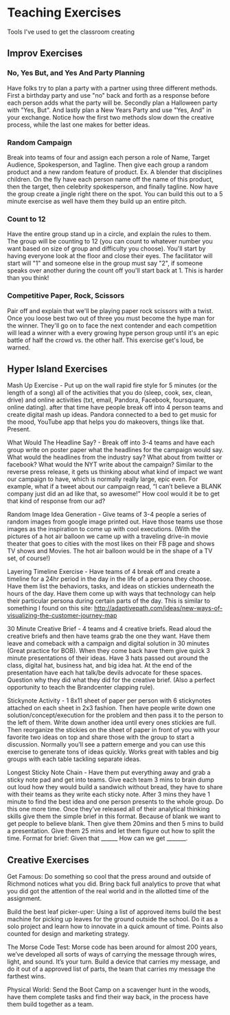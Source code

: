 # Teaching Exercises
Tools I've used to get the classroom creating

## Improv Exercises

### No, Yes But, and Yes And Party Planning
Have folks try to plan a party with a partner using three different methods. First a birthday party and use "no" back and forth as a response before each person adds what the party will be. Secondly plan a Halloween party with "Yes, But". And lastly plan a New Years Party and use "Yes, And" in your exchange. Notice how the first two methods slow down the creative process, while the last one makes for better ideas.

### Random Campaign
Break into teams of four and assign each person a role of Name, Target Audience, Spokesperson, and Tagline. Then give each group a random product and a new random feature of product. Ex. A blender that disciplines children. On the fly have each person name off the name of this product, then the target, then celebrity spokesperson, and finally tagline. Now have the group create a jingle right there on the spot. You can build this out to a 5 minute exercise as well have them they build up an entire pitch.

### Count to 12
Have the entire group stand up in a circle, and explain the rules to them. The group will be counting to 12 (you can count to whatever number you want based on size of group and difficulty you choose). You'll start by having everyone look at the floor and close their eyes. The facilitator will start will "1" and someone else in the group must say "2", if someone speaks over another during the count off you'll start back at 1. This is harder than you think!

### Competitive Paper, Rock, Scissors
Pair off and explain that we'll be playing paper rock scissors with a twist. Once you loose best two out of three you must become the hype man for the winner. They'll go on to face the next contender and each competition will lead a winner with a every growing hype person group until it's an epic battle of half the crowd vs. the other half. This exercise get's loud, be warned.

## Hyper Island Exercises

Mash Up Exercise - Put up on the wall rapid fire style for 5 minutes (or the length of a song) all of the activities that you do (sleep, cook, sex, clean, drive) and online activities (txt, email, Pandora, Facebook, foursquare, online dating). after that time have people break off into 4 person teams and create digital mash up ideas. Pandora connected to a bed to get music for the mood, YouTube app that helps you do makeovers, things like that. Present.

What Would The Headline Say? - Break off into 3-4 teams and have each group write on poster paper what the headlines for the campaign would say. What would the headlines from the industry say? What about from twitter or facebook? What would the NYT write about the campaign? Similar to the reverse press release, it gets us thinking about what kind of impact we want our campaign to have, which is normally really large, epic even. For example, what if a tweet about our campaign read, “I can’t believe a BLANK company just did an ad like that, so awesome!” How cool would it be to get that kind of response from our ad?

Random Image Idea Generation - Give teams of 3-4 people a series of random images from google image printed out. Have those teams use those images as the inspiration to come up with cool executions. (With the pictures of a hot air balloon we came up with a traveling drive-in movie theater that goes to cities with the most likes on their FB page and shows TV shows and Movies. The hot air balloon would be in the shape of a TV set, of course!)

Layering Timeline Exercise - Have teams of 4 break off and create a timeline for a 24hr period in the day in the life of a persona they choose. Have them list the behaviors, tasks, and ideas on stickies underneath the hours of the day. Have them come up with ways that technology can help their particular persona during certain parts of the day. This is similar to something I found on this site: http://adaptivepath.com/ideas/new-ways-of-visualizing-the-customer-journey-map

30 Minute Creative Brief - 4 teams and 4 creative briefs. Read aloud the creative briefs and then have teams grab the one they want. Have them leave and comeback with a campaign and digital solution in 30 minutes (Great practice for BOB). When they come back have them give quick 3 minute presentations of their ideas. Have 3 hats passed out around the class, digital hat, business hat, and big idea hat. At the end of the presentation have each hat talk/be devils advocate for these spaces. Question why they did what they did for the creative brief. (Also a perfect opportunity to teach the Brandcenter clapping rule).

Stickynote Activity - 1 8x11 sheet of paper per person with 6 stickynotes attached on each sheet in 2x3 fashion. Then have people write down one solution/concept/execution for the problem and then pass it to the person to the left of them. Write down another idea until every ones stickies are full.
Then reorganize the stickies on the sheet of paper in front of you with your favorite two ideas on top and share those with the group to start a discussion. Normally you’ll see a pattern emerge and you can use this exercise to generate tons of ideas quickly. Works great with tables and big groups with each table tackling separate ideas.

Longest Sticky Note Chain - Have them put everything away and grab a sticky note pad and get into teams. Give each team 3 mins to brain dump out loud how they would build a sandwich without bread, they have to share with their teams as they write each sticky note. After 3 mins they have 1 minute to find the best idea and one person presents to the whole group. Do this one more time.
Once they’ve released all of their analytical thinking skills give them the simple brief in this format. Because of blank we want to get people to believe blank.
Then give them 20mins and then 5 mins to build a presentation. Give them 25 mins and let them figure out how to split the time.
Format for brief: Given that ______ How can we get _______.

## Creative Exercises

Get Famous:
Do something so cool that the press around and outside of Richmond notices what you did. Bring back full analytics to prove that what you did got the attention of the real world and in the allotted time of the assignment.

Build the best leaf picker-uper:
Using a list of approved items build the best machine for picking up leaves for the ground outside the school. Do it as a solo project and learn how to innovate in a quick amount of time. Points also counted for design and marketing strategy.

The Morse Code Test:
Morse code has been around for almost 200 years, we’ve developed all sorts of ways of carrying the message through wires, light, and sound. It’s your turn. Build a device that carries my message, and do it out of a approved list of parts, the team that carries my message the farthest wins.

Physical World:
Send the Boot Camp on a scavenger hunt in the woods, have them complete tasks and find their way back, in the process have them build together as a team.
